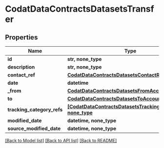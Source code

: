 # CodatDataContractsDatasetsTransfer


## Properties
Name | Type | Description | Notes
------------ | ------------- | ------------- | -------------
**id** | **str, none_type** |  | [optional] 
**description** | **str, none_type** |  | [optional] 
**contact_ref** | [**CodatDataContractsDatasetsContactRef**](CodatDataContractsDatasetsContactRef.md) |  | [optional] 
**date** | **datetime** |  | [optional] 
**_from** | [**CodatDataContractsDatasetsFromAccount**](CodatDataContractsDatasetsFromAccount.md) |  | [optional] 
**to** | [**CodatDataContractsDatasetsToAccount**](CodatDataContractsDatasetsToAccount.md) |  | [optional] 
**tracking_category_refs** | [**[CodatDataContractsDatasetsTrackingCategoryRef], none_type**](CodatDataContractsDatasetsTrackingCategoryRef.md) |  | [optional] 
**modified_date** | **datetime, none_type** |  | [optional] 
**source_modified_date** | **datetime, none_type** |  | [optional] 

[[Back to Model list]](../README.md#documentation-for-models) [[Back to API list]](../README.md#documentation-for-api-endpoints) [[Back to README]](../README.md)


